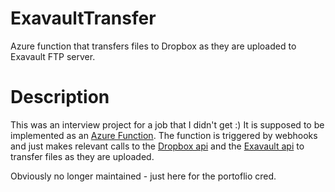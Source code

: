# ExavaultTransfer
Azure function that transfers files to Dropbox as they are uploaded to Exavault FTP server.

# Description
This was an interview project for a job that I didn't get :) It is supposed to be implemented as an [Azure Function](https://azure.microsoft.com/en-us/services/functions/). The function is triggered by webhooks and just makes relevant calls to the [Dropbox api](https://dropbox.github.io/dropbox-api-v2-explorer/) and the [Exavault api](https://www.exavault.com/developer/api-docs/) to transfer files as they are uploaded.

Obviously no longer maintained - just here for the portoflio cred.
